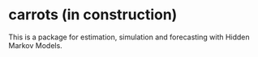 # carrots (in construction)
This is a package for estimation, simulation and forecasting with Hidden Markov Models.
